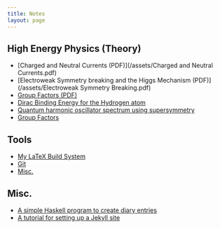 ```yaml
---
title: Notes
layout: page
---
```


High Energy Physics (Theory)
-----------------------------

- [Charged and Neutral Currents (PDF)](/assets/Charged and Neutral Currents.pdf)
- [Electroweak Symmetry breaking and the Higgs Mechanism (PDF)](/assets/Electroweak Symmetry Breaking.pdf)
- [Group Factors (PDF)](/assets/Group_factors.pdf)
- [Dirac Binding Energy for the Hydrogen atom](/notes/dirac_binding_energy.html)
- [Quantum harmonic oscillator spectrum using supersymmetry](/notes/susy-zero-dims.html)
- [Group Factors](/notes/group-factors.html)


Tools
-----

- [My LaTeX Build System](/notes/latex.html)
- [Git](/notes/git.html)
- [Misc.](/notes/tools.html)


Misc.
-----

- [A simple Haskell program to create diary entries](/notes/haskelldiary.html)
- [A tutorial for setting up a Jekyll site](/notes/jekylltutorial.html)
